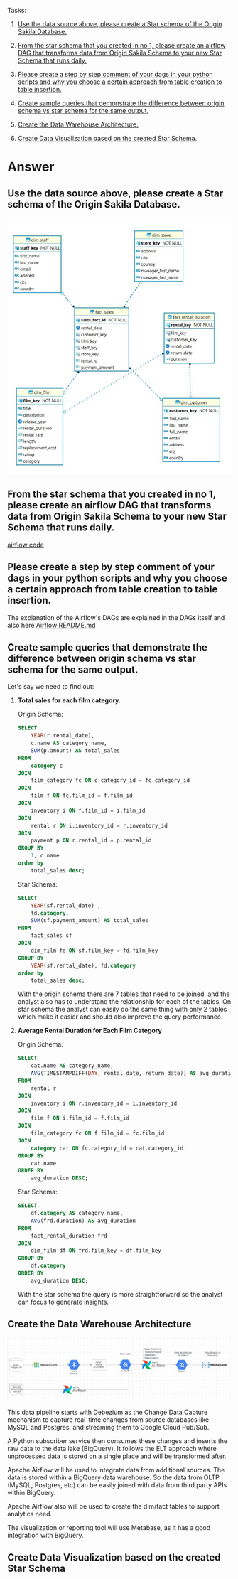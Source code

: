 Tasks:
1. [Use the data source above, please create a Star schema of the Origin Sakila Database.](#use-the-data-source-above-please-create-a-star-schema-of-the-origin-sakila-database)

2. [From the star schema that you created in no 1, please create an airflow DAG that transforms data from Origin Sakila Schema to your new Star Schema that runs daily.](#from-the-star-schema-that-you-created-in-no-1-please-create-an-airflow-dag-that-transforms-data-from-origin-sakila-schema-to-your-new-star-schema-that-runs-daily)

3. [Please create a step by step comment of your dags in your python scripts and why you choose a certain approach from table creation to table insertion.](#from-the-star-schema-that-you-created-in-no-1-please-create-an-airflow-dag-that-transforms-data-from-origin-sakila-schema-to-your-new-star-schema-that-runs-daily)

4. [Create sample queries that demonstrate the difference between origin schema vs star schema for the same output.](#create-sample-queries-that-demonstrate-the-difference-between-origin-schema-vs-star-schema-for-the-same-output)

5. [Create the Data Warehouse Architecture.](#create-the-data-warehouse-architecture)

6. [Create Data Visualization based on the created Star Schema.](#create-data-visualization-based-on-the-created-star-schema)

# Answer

## Use the data source above, please create a Star schema of the Origin Sakila Database.

![Alt text](images/erd.JPG?raw=true "Title")

## From the star schema that you created in no 1, please create an airflow DAG that transforms data from Origin Sakila Schema to your new Star Schema that runs daily.

[airflow code](airflow/)

## Please create a step by step comment of your dags in your python scripts and why you choose a certain approach from table creation to table insertion.

The explanation of the Airflow's DAGs are explained in the DAGs itself and also here [Airflow README.md](airflow/README.md)

##  Create sample queries that demonstrate the difference between origin schema vs star schema for the same output.

Let's say we need to find out:
1. __Total sales for each film category.__

    Origin Schema:
    ```sql
    SELECT 
        YEAR(r.rental_date), 
        c.name AS category_name, 
        SUM(p.amount) AS total_sales
    FROM 
        category c
    JOIN 
        film_category fc ON c.category_id = fc.category_id
    JOIN 
        film f ON fc.film_id = f.film_id
    JOIN 
        inventory i ON f.film_id = i.film_id
    JOIN 
        rental r ON i.inventory_id = r.inventory_id
    JOIN 
        payment p ON r.rental_id = p.rental_id
    GROUP BY 
        1, c.name
    order by 
        total_sales desc;

    ```

    Star Schema:
    ```sql
    SELECT 
        YEAR(sf.rental_date) , 
        fd.category, 
        SUM(sf.payment_amount) AS total_sales
    FROM 
        fact_sales sf
    JOIN 
        dim_film fd ON sf.film_key = fd.film_key
    GROUP BY 
        YEAR(sf.rental_date), fd.category
    order by 
        total_sales desc;
    ```

    With the origin schema there are 7 tables that need to be joined, and the analyst also has to understand the relationship for each of the tables. On star schema the analyst can easily do the same thing with only 2 tables which make it easier and should also improve the query performance.

2. __Average Rental Duration for Each Film Category__

    Origin Schema:
    ```sql
    SELECT
        cat.name AS category_name,
        AVG(TIMESTAMPDIFF(DAY, rental_date, return_date)) AS avg_duration
    FROM
        rental r
    JOIN 
        inventory i ON r.inventory_id = i.inventory_id
    JOIN 
        film f ON i.film_id = f.film_id
    JOIN
        film_category fc ON f.film_id = fc.film_id
    JOIN
        category cat ON fc.category_id = cat.category_id
    GROUP BY
        cat.name
    ORDER BY
        avg_duration DESC;
    ```

    Star Schema:
    ```sql
    SELECT
        df.category AS category_name,
        AVG(frd.duration) AS avg_duration
    FROM
        fact_rental_duration frd
    JOIN 
        dim_film df ON frd.film_key = df.film_key
    GROUP BY
        df.category
    ORDER BY
        avg_duration DESC;

    ```
    With the star schema the query is more straightforward so the analyst can focus to generate insights.

## Create the Data Warehouse Architecture

![Alt text](images/pipeline.JPG?raw=true "Title")

This data pipeline starts with Debezium as the Change Data Capture mechanism to capture real-time changes from source databases like MySQL and Postgres, and streaming them to Google Cloud Pub/Sub. 

A Python subscriber service then consumes these changes and inserts the raw data to the data lake (BigQuery). It follows the ELT approach where unprocessed data is stored on a single place and will be transformed after.

Apache Airflow will be used to integrate data from additional sources. The data is stored within a BigQuery data warehouse. So the data from OLTP (MySQL, Postgres, etc) can be easily joined with data from third party APIs within BigQuery.

Apache Airflow also will be used to create the dim/fact tables to support analytics need.

The visualization or reporting tool will use Metabase, as it has a good integration with BigQuery.

## Create Data Visualization based on the created Star Schema